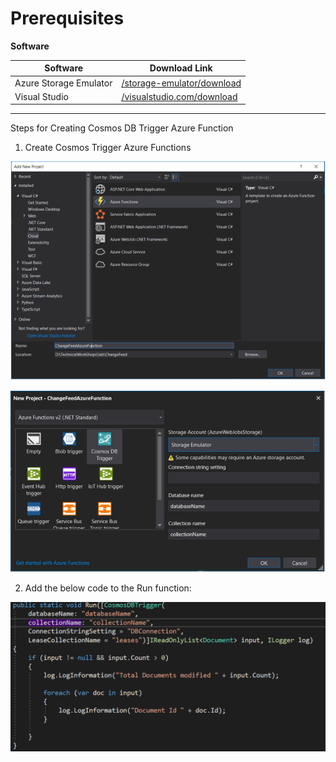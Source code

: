 # Prerequisites

**Software**

| Software | Download Link |
| --- | --- |
| Azure Storage Emulator | [/storage-emulator/download](https://docs.microsoft.com/en-us/azure/storage/common/storage-use-emulator) |
| Visual Studio | [/visualstudio.com/download](https://visualstudio.microsoft.com/vs/) |

---

Steps for Creating Cosmos DB Trigger Azure Function

1. Create Cosmos Trigger Azure Functions

![](./images/AzureFunctions-CreateProject-1.png)

![](./images/AzureFunctions-CosmosTrigger.png)

2. Add the below code to the Run function:

![Add Code](./images/CosmosTriggerAzureFunctionCode.png)

